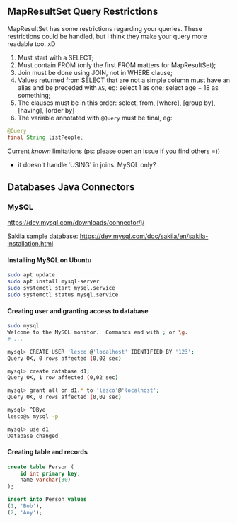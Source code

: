 ## MapResultSet Query Restrictions

MapResultSet has some restrictions regarding your queries.
These restrictions could be handled, but I think they make
your query more readable too. xD

1. Must start with a SELECT;
2. Must contain FROM (only the first FROM matters for MapResultSet);
3. Join must be done using JOIN, not in WHERE clause;
4. Values returned from SELECT that are not a simple column must
   have an alias and be preceded with `AS`, eg: select 1 as one; select age + 18 as something;
5. The clauses must be in this order: select, from, [where], [group by], [having], [order by]
6. The variable annotated with `@Query` must be final, eg:
```java
@Query
final String listPeople;
```

Current *known* limitations (ps: please open an issue if you find others =))
 - it doesn't handle 'USING' in joins. MySQL only?


## Databases Java Connectors


### MySQL

https://dev.mysql.com/downloads/connector/j/


Sakila sample database: https://dev.mysql.com/doc/sakila/en/sakila-installation.html


#### Installing MySQL on Ubuntu

```sh
sudo apt update
sudo apt install mysql-server
sudo systemctl start mysql.service
sudo systemctl status mysql.service
```

#### Creating user and granting access to database

```sh
sudo mysql
Welcome to the MySQL monitor.  Commands end with ; or \g.
# ...

mysql> CREATE USER 'lesco'@'localhost' IDENTIFIED BY '123';
Query OK, 0 rows affected (0,02 sec)

mysql> create database d1;
Query OK, 1 row affected (0,02 sec)

mysql> grant all on d1.* to 'lesco'@'localhost';
Query OK, 0 rows affected (0,02 sec)

mysql> ^DBye
lesco@$ mysql -p

mysql> use d1
Database changed
```

#### Creating table and records

```sql
create table Person (
	id int primary key,
	name varchar(30)
);

insert into Person values
(1, 'Bob'),
(2, 'Any');
```
